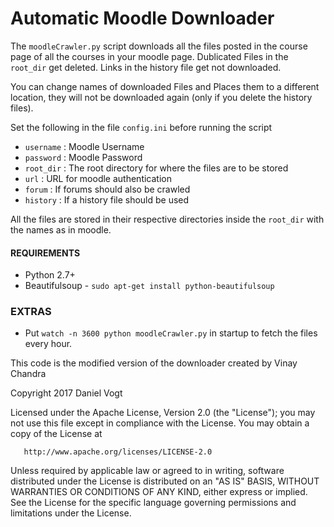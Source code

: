 # Automatic Moodle Downloader

The `moodleCrawler.py` script downloads all the files posted in the course page of all the courses in your moodle page.
Dublicated Files in the `root_dir` get deleted. Links in the history file get not downloaded.

You can change names of downloaded Files and Places them to a different location, they will not be downloaded again (only if you delete the history files).

Set the following in the file `config.ini` before running the script

- `username` : Moodle Username
- `password` : Moodle Password
- `root_dir` : The root directory for where the files are to be stored
- `url` : URL for moodle authentication
- `forum` : If forums should also be crawled
- `history` : If a history file should be used

All the files are stored in their respective directories inside the `root_dir` with the names as in moodle.


#### REQUIREMENTS

- Python 2.7+
- Beautifulsoup - `sudo apt-get install python-beautifulsoup`

### EXTRAS

- Put `watch -n 3600 python moodleCrawler.py` in startup to fetch the files every hour.

This code is the modified version of the downloader created by Vinay Chandra

  Copyright 2017 Daniel Vogt

   Licensed under the Apache License, Version 2.0 (the "License");
   you may not use this file except in compliance with the License.
   You may obtain a copy of the License at

       http://www.apache.org/licenses/LICENSE-2.0

   Unless required by applicable law or agreed to in writing, software
   distributed under the License is distributed on an "AS IS" BASIS,
   WITHOUT WARRANTIES OR CONDITIONS OF ANY KIND, either express or implied.
   See the License for the specific language governing permissions and
   limitations under the License.
